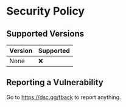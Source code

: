 # Security Policy

## Supported Versions

| Version | Supported          |
| ------- | ------------------ |
| None   | :x:                |

## Reporting a Vulnerability

Go to https://dsc.gg/fback to report anything.
